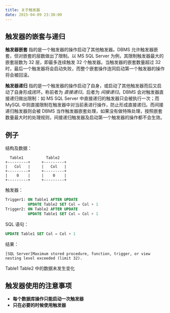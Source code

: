 ```yaml
---
title: 关于触发器
date: 2015-04-09 23:30:00
---
```


## 触发器的嵌套与递归

**触发器嵌套** 指的是一个触发器的操作启动了其他触发器。DBMS 允许触发器嵌套，但对嵌套的层数做出了限制。以 MS SQL Server 为例，其限制触发器最大的嵌套层数为 32 层，即最多连续触发 32 个触发器。当触发器的嵌套数量超过 32 时，最后一个触发器将会启动失败，而整个嵌套操作连同启动第一个触发器的操作将会被回滚。

**触发器递归** 指的是一个触发器的操作启动了自身，或启动了其他触发器而后又启动了自身形成闭环。称前者为 _直接递归_，后者为 _间接递归_。DBMS 会对触发器直接递归做出限制：如 MS SQL Server 中直接递归的触发器只会被执行一次；而 MySQL 中则直接限制在触发器中对当前表进行操作，防止形成直接递归。而间接递归触发器则会被 DBMS 当作触发器嵌套处理，如果没有做特殊处理，按照嵌套数量最大时的处理规则，间接递归触发器及启动第一个触发器的操作都不会生效。

<!--more-->

## 例子

结构及数据：

```auto
  Table1          Table2
+---------+     +---------+
|   Col   |     |   Col   |
+---------+     +---------+
|    0    |     |    0    |
+---------+     +---------+
```

触发器：

```sql
Trigger1: ON Table1 AFTER UPDATE
          UPDATE Table2 SET Col = Col + 1
Trigger2: ON Table2 AFTER UPDATE
          UPDATE Table1 SET Col = Col + 1
```

SQL 语句：

```sql
UPDATE Table1 SET Col = Col + 1
```

结果：

```auto
[SQL Server]Maximum stored procedure, function, trigger, or view nesting level exceeded (limit 32).
```

Table1 Table2 中的数据未发生变化

## 触发器使用的注意事项

- **每个数据库操作只能启动一次触发器**
- **只在必要的时候使用触发器**
